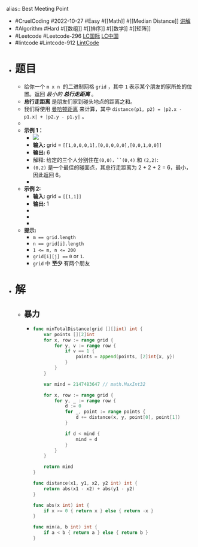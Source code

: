 alias:: Best Meeting Point

- #CruelCoding #2022-10-27 #Easy #[[Math]] #[[Median Distance]] [讲解](https://youtu.be/Klf0EVLsKqs)
- #Algorithm #Hard #[[数组]] #[[排序]] #[[数学]] #[[矩阵]]
- #Leetcode #Leetcode-296 [LC国际](https://leetcode.com/problems/best-meeting-point/) [LC中国](https://leetcode.cn/problems/best-meeting-point/)
- #lintcode #Lintcode-912 [LintCode](https://www.lintcode.com/problem/912/)
- # 题目
	- 给你一个 `m x n`  的二进制网格 `grid` ，其中 `1` 表示某个朋友的家所处的位置。返回 *最小的 **总行走距离*** 。
	- **总行走距离** 是朋友们家到碰头地点的距离之和。
	- 我们将使用 [曼哈顿距离](https://baike.baidu.com/item/%E6%9B%BC%E5%93%88%E9%A1%BF%E8%B7%9D%E7%A6%BB) 来计算，其中 `distance(p1, p2) = |p2.x - p1.x| + |p2.y - p1.y|` 。
	-
	- **示例 1：**
		- ![](https://assets.leetcode.com/uploads/2021/03/14/meetingpoint-grid.jpg)
		- **输入:** grid = `[[1,0,0,0,1],[0,0,0,0,0],[0,0,1,0,0]]`
		- **输出:** 6
		- 解释: 给定的三个人分别住在`(0,0)，``(0,4)` 和 `(2,2)`:
		- `(0,2)` 是一个最佳的碰面点，其总行走距离为 2 + 2 + 2 = 6，最小，因此返回 6。
		-
	- **示例 2:**
		- **输入:** grid = `[[1,1]]`
		- **输出:** 1
		-
		-
		-
	- **提示:**
		- `m == grid.length`
		- `n == grid[i].length`
		- `1 <= m, n <= 200`
		- `grid[i][j] ==` `0` or `1`.
		- `grid` 中 **至少** 有两个朋友
- # 解
	- ## 暴力
		- ```go
		  func minTotalDistance(grid [][]int) int {
		      var points [][2]int
		      for x, row := range grid {
		          for y, v := range row {
		              if v == 1 {
		                  points = append(points, [2]int{x, y})
		              }
		          }
		      }
		  
		      var mind = 2147483647 // math.MaxInt32
		  
		      for x, row := range grid {
		          for y, _ := range row {
		              d := 0
		              for _, point := range points {
		                  d += distance(x, y, point[0], point[1])
		              }
		  
		              if d < mind {
		                  mind = d
		              }
		          }
		      }
		  
		      return mind
		  }
		  
		  func distance(x1, y1, x2, y2 int) int {
		      return abs(x1 - x2) + abs(y1 - y2)
		  }
		  
		  func abs(x int) int {
		      if x >= 0 { return x } else { return -x }
		  }
		  
		  func min(a, b int) int {
		      if a < b { return a } else { return b }
		  }
		  ```